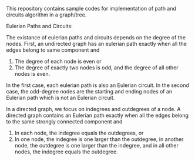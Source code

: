 This repository contains sample codes for implementation of path and circuits algorithm in a graph/tree.

Eulerian Paths and Circuits:

The existance of eulerian paths and circuits depends on the degree of the nodes. 
First, an undirected graph has an eulerian path exactly when all the edges belong to same component and

1. The degree of each node is even or
2. The degree of exactly two nodes is odd, and the degree of all other nodes is even.

In the first case, each eulerian path is also an Eulerian circuit. In the second case, the odd-degree nodes are the starting and ending nodes
of an Eulerian path which is not an Eulerian circuit.

In a directed graph, we focus on indegrees and outdegrees of a node. A directed graph contains an Eulerian path exactly when all the edges 
belong to the same strongly connected component and

1. In each node, the indegree equals the outdegrees, or
2. In one node, the indegree is one larger than the outdegree, in another node, the outdegree is one larger than the indegree, and in all other
   nodes, the indegree equals the outdegree.